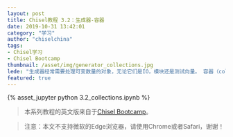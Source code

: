 ```yaml
---
layout: post
title: Chisel教程 3.2：生成器-容器
date: 2019-10-31 13:42:01
category: "学习"
author: "chiselchina"
tags:
- Chisel学习
- Chisel Bootcamp
thumbnail: /asset/img/generator_collections.jpg
lede: "生成器经常需要处理可变数量的对象，无论它们是IO，模块还是测试向量。 容器（collections）是处理此类情况的重要基础。 本模块将介绍Scala容器以及如何将它们与Chisel生成器一起使用。"
featured: true
---
```


<div>
<script src="/metronic/assets/plugins/jquery.min.js"></script>
{% asset_jupyter python 3.2_collections.ipynb %}
</div>

> 本系列教程的英文版来自于[Chisel Bootcamp](https://github.com/freechipsproject/chisel-bootcamp)。

> 注意：本文不支持微软的Edge浏览器，请使用Chrome或者Safari，谢谢！
